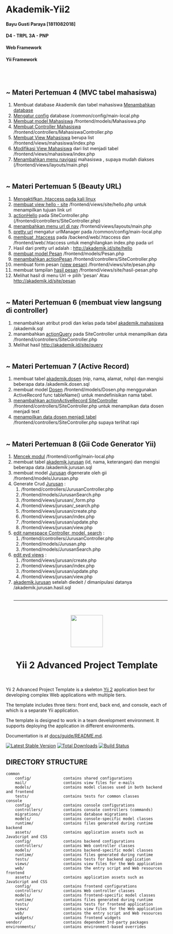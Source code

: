 # Akademik-Yii2
#### Bayu Gusti Paraya [1811082018]
#### D4 - TRPL 3A - PNP
#### Web Framework
#### Yii Framework
<br><br>
## ~ Materi Pertemuan 4  (MVC tabel mahasiswa)
1. Membuat database Akademik dan tabel mahasiswa [Menambahkan database](https://github.com/bayugustiparaya/Akademik-Yii2/commit/2be2a0c29db6def2b7a4a4055148ddb8d1fb79dd)
2. [Mengatur config](https://github.com/bayugustiparaya/Akademik-Yii2/commit/15d62b983906de5ece4364c63714b4e709d418cd) database /common/config/main-local.php 
3. [Membuat model Mahasiswa](https://github.com/bayugustiparaya/Akademik-Yii2/commit/a34ca0b276816667db4f20aac532233292c3b71e) /frontend/models/Mahasiswa.php
4. [Membuat Controller Mahasiswa](https://github.com/bayugustiparaya/Akademik-Yii2/commit/0a91332adafca8f861aacbb316d0afd3096afdea)  /frontend/controllers/MahasiswaController.php
5. [Membuat View Mahasiswa](https://github.com/bayugustiparaya/Akademik-Yii2/commit/da8e758c78771285e268ad7a18a1cd157ef84316) berupa list /frontend/views/mahasiswa/index.php
6. [Modifikasi View Mahasiswa](https://github.com/bayugustiparaya/Akademik-Yii2/commit/4aab12f29400501219be12baa879f7434d118e03)  dari list menjadi tabel /frontend/views/mahasiswa/index.php
7. [Menambahkan menu navigasi](https://github.com/bayugustiparaya/Akademik-Yii2/commit/2c5e3f8c84036864b2af461d1ec9812d2c8817cf) mahasiswa , supaya mudah diakses (/frontend/views/layouts/main.php)
<br><br>
## ~ Materi Pertemuan 5  (Beauty URL)
1. [Mengaktifkan .htaccess pada kali linux](http://www.andrianext.web.id/2017/02/mengaktifkan-htaccess-apache-di-linux.html)
2. [membuat view hello - site](https://github.com/bayugustiparaya/Akademik-Yii2/commit/e622d4b54f7b97d77f92719a9a348b12d355e1bc) /frontend/views/site/hello.php untuk menampilkan tujuan link url
3. [actionHello](https://github.com/bayugustiparaya/Akademik-Yii2/commit/daa8946d8bceeffb3de4ddb18b63c63257322e5f) pada SiteController.php (/frontend/controllers/SiteController.php) 
4. [menambahkan menu url di nav](https://github.com/bayugustiparaya/Akademik-Yii2/commit/0f1e2014fc85eea30432d018d6726665c43ff282) /frontend/views/layouts/main.php
5. [pretty url](https://github.com/bayugustiparaya/Akademik-Yii2/commit/3c912ae3260defb78f96ac421bb6106743564c9e) mengatur urlManager pada /common/config/main-local.php
6. [membuat .htaccess](https://github.com/bayugustiparaya/Akademik-Yii2/commit/17b4fe101598eb064b1792982e1b960cacbcc739) pada /backend/web/.htaccess dan /frontend/web/.htaccess untuk menghilangkan index.php pada url
7. Hasil dari pretty url adalah : http://akademik.id/site/hello
8. [membuat model Pesan](https://github.com/bayugustiparaya/Akademik-Yii2/commit/560e0a400628c84d8863232c282bf551a30f800a) /frontend/models/Pesan.php 
9. [menambahkan actionPesan](https://github.com/bayugustiparaya/Akademik-Yii2/commit/ebd3864382de4b2dac1c68c8e7bb106584f7950e) /frontend/controllers/SiteController.php 
10. membuat form pesan [(view pesan)](https://github.com/bayugustiparaya/Akademik-Yii2/commit/0a78711fb82f9700418bf362ea28c9eb8c8e49b9) /frontend/views/site/pesan.php
11. membuat tampilan [hasil pesan](https://github.com/bayugustiparaya/Akademik-Yii2/commit/854571805eb242c128d6456037b075534795922c) /frontend/views/site/hasil-pesan.php
12. Melihat hasil di menu Url -> pilih 'pesan' Atau http://akademik.id/site/pesan
<br><br>
## ~ Materi Pertemuan 6 (membuat view langsung di controller)
1. menambahkan atribut prodi dan kelas pada tabel [akademik.mahasiswa](https://github.com/bayugustiparaya/Akademik-Yii2/commit/03fef4fabd34af2fae9e33b8b17aa3380130f43e) /akademik.sql
2. manambahkan [actionQuery](https://github.com/bayugustiparaya/Akademik-Yii2/commit/b6039e93ddc48d2992cb4c2a05207f093fec919d) pada SiteController untuk menampilkan data /frontend/controllers/SiteController.php
3. Melihat hasil http://akademik.id/site/query
<br><br>
## ~ Materi Pertemuan 7 (Active Record)
1. membuat tabel [akademik.dosen](https://github.com/bayugustiparaya/Akademik-Yii2/commit/47d122514b606718bbcd931dfd7660e46c779d46) (nip, nama, alamat, nohp) dan mengisi beberapa data /akademik.dosen.sql
2. membuat model [Dosen](https://github.com/bayugustiparaya/Akademik-Yii2/commit/f57e6ec050e5ac04363a93a12852242e511cae2a) /frontend/models/Dosen.php menggunakan ActiveRecord func tableName() untuk mendefinisikan nama tabel.
3. [menambahkan actionActiveRecord SiteController](https://github.com/bayugustiparaya/Akademik-Yii2/commit/053d282f1e2af141c823fd5dc0555d325f056406) /frontend/controllers/SiteController.php untuk menampikan data dosen menjadi text
4. [menampilkan data dosen menjadi tabel](https://github.com/bayugustiparaya/Akademik-Yii2/commit/0c1a470e585b5fb0b2e7a9ee5e46d4fe47228518) /frontend/controllers/SiteController.php supaya terlihat rapi
<br><br>
## ~ Materi Pertemuan 8 (Gii Code Generator Yii)
1. [Mencek modul](https://github.com/bayugustiparaya/Akademik-Yii2/commit/313a649a9787c72d879c13852d1638d5d6a87cd5) /frontend/config/main-local.php
2. membuat tabel [akademik.jurusan](https://github.com/bayugustiparaya/Akademik-Yii2/commit/22f84af265e68242b26b71ad33ead480a3cc2d90) (id, nama, keterangan) dan mengisi beberapa data /akademik.jurusan.sql
3. membuat model [Jurusan](https://github.com/bayugustiparaya/Akademik-Yii2/commit/e7cc4b4a6d04d978c31452a9d1b1f1752e177264) digenerate oleh gii /frontend/models/Jurusan.php
4. Generate Crud [Jurusan](https://github.com/bayugustiparaya/Akademik-Yii2/commit/fe8e520ad841f82207abdaf217fe0ef8222bd0b1)  : 
    1. /frontend/controllers/JurusanController.php
    2. /frontend/models/JurusanSearch.php
    3. /frontend/views/jurusan/_form.php
    4. /frontend/views/jurusan/_search.php
    5. /frontend/views/jurusan/create.php
    6. /frontend/views/jurusan/index.php
    7. /frontend/views/jurusan/update.php
    8. /frontend/views/jurusan/view.php
5. [edit namespace Controller, model, search](https://github.com/bayugustiparaya/Akademik-Yii2/commit/c7977c86014845f078c14408f936bf53e078d788) :
    1. /frontend/controllers/JurusanController.php
    2. /frontend/models/Jurusan.php
    3. /frontend/models/JurusanSearch.php
6. [edit eyd views](https://github.com/bayugustiparaya/Akademik-Yii2/commit/7a2b0748450fdbc75541b7db6b17b1c0cd9ee10a) :
    1. /frontend/views/jurusan/create.php
    2. /frontend/views/jurusan/index.php
    3. /frontend/views/jurusan/update.php
    4. /frontend/views/jurusan/view.php
7. [akademik.jurusan](https://github.com/bayugustiparaya/Akademik-Yii2/commit/c08d50fd0b3eb15ecf4347f04ec24115dbb3056f)  setelah diedeit / dimanipulasi datanya /akademik.jurusan.hasil.sql
<br><br><hr><br>
<p align="center">
    <a href="https://github.com/yiisoft" target="_blank">
        <img src="https://avatars0.githubusercontent.com/u/993323" height="100px">
    </a>
    <h1 align="center">Yii 2 Advanced Project Template</h1>
    <br>
</p>

Yii 2 Advanced Project Template is a skeleton [Yii 2](http://www.yiiframework.com/) application best for
developing complex Web applications with multiple tiers.

The template includes three tiers: front end, back end, and console, each of which
is a separate Yii application.

The template is designed to work in a team development environment. It supports
deploying the application in different environments.

Documentation is at [docs/guide/README.md](docs/guide/README.md).

[![Latest Stable Version](https://img.shields.io/packagist/v/yiisoft/yii2-app-advanced.svg)](https://packagist.org/packages/yiisoft/yii2-app-advanced)
[![Total Downloads](https://img.shields.io/packagist/dt/yiisoft/yii2-app-advanced.svg)](https://packagist.org/packages/yiisoft/yii2-app-advanced)
[![Build Status](https://travis-ci.com/yiisoft/yii2-app-advanced.svg?branch=master)](https://travis-ci.com/yiisoft/yii2-app-advanced)

DIRECTORY STRUCTURE
-------------------

```
common
    config/              contains shared configurations
    mail/                contains view files for e-mails
    models/              contains model classes used in both backend and frontend
    tests/               contains tests for common classes    
console
    config/              contains console configurations
    controllers/         contains console controllers (commands)
    migrations/          contains database migrations
    models/              contains console-specific model classes
    runtime/             contains files generated during runtime
backend
    assets/              contains application assets such as JavaScript and CSS
    config/              contains backend configurations
    controllers/         contains Web controller classes
    models/              contains backend-specific model classes
    runtime/             contains files generated during runtime
    tests/               contains tests for backend application    
    views/               contains view files for the Web application
    web/                 contains the entry script and Web resources
frontend
    assets/              contains application assets such as JavaScript and CSS
    config/              contains frontend configurations
    controllers/         contains Web controller classes
    models/              contains frontend-specific model classes
    runtime/             contains files generated during runtime
    tests/               contains tests for frontend application
    views/               contains view files for the Web application
    web/                 contains the entry script and Web resources
    widgets/             contains frontend widgets
vendor/                  contains dependent 3rd-party packages
environments/            contains environment-based overrides
```

